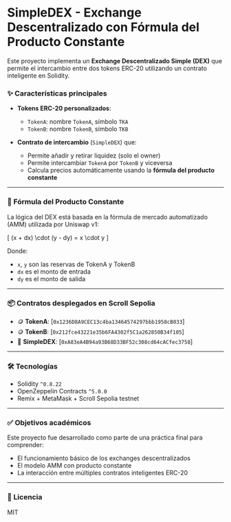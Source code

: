 # SimpleDEX - Exchange Descentralizado con Fórmula del Producto Constante

Este proyecto implementa un **Exchange Descentralizado Simple (DEX)** que permite el intercambio entre dos tokens ERC-20 utilizando un contrato inteligente en Solidity.

### ✨ Características principales

- **Tokens ERC-20 personalizados**:  
  - `TokenA`: nombre `TokenA`, símbolo `TKA`  
  - `TokenB`: nombre `TokenB`, símbolo `TKB`

- **Contrato de intercambio** (`SimpleDEX`) que:
  - Permite añadir y retirar liquidez (solo el owner)
  - Permite intercambiar `TokenA` por `TokenB` y viceversa
  - Calcula precios automáticamente usando la **fórmula del producto constante**

---

### 📐 Fórmula del Producto Constante

La lógica del DEX está basada en la fórmula de mercado automatizado (AMM) utilizada por Uniswap v1:

\[
(x + dx) \cdot (y - dy) = x \cdot y
\]

Donde:
- `x`, `y` son las reservas de TokenA y TokenB
- `dx` es el monto de entrada
- `dy` es el monto de salida

---

### 📦 Contratos desplegados en Scroll Sepolia

- 🪙 **TokenA**: [`0x1236D8A9CEC13c4ba13464574297bbb1958cB033`]
- 🪙 **TokenB**: [`0x212fce43221e35b6FA4302f5C1a262850B34f105`]
- 🔁 **SimpleDEX**: [`0xA83eA4B94a93B68D33BF52c308cd64cACfec3758`]

---

### 🛠️ Tecnologías

- Solidity `^0.8.22`
- OpenZeppelin Contracts `^5.0.0`
- Remix + MetaMask + Scroll Sepolia testnet

---

### ✅ Objetivos académicos

Este proyecto fue desarrollado como parte de una práctica final para comprender:
- El funcionamiento básico de los exchanges descentralizados
- El modelo AMM con producto constante
- La interacción entre múltiples contratos inteligentes ERC-20

---

### 📄 Licencia

MIT

